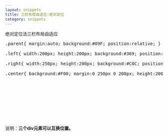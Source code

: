 ```yaml
---
layout: snippets
title: 三栏布局自适应-绝对定位
category: snippets
---
```


绝对定位法三栏布局自适应

<pre data-language="css">
.parent{ margin:auto; background:#09F; position:relative; }

.left{ width:200px; height:200px; background:#369; position:absolute; left:0; top:0; }

.right{ width:250px; height:200px; background:#C0C; position:absolute; right:0; top:0; }

.center{ background:#F00; margin:0 250px 0 200px; height:200px; }
</pre>

<pre data-language="html">
<div class="parent">
    <div class="center"></div>
    <div class="left"></div>
    <div class="right"></div>
</div>
</pre>

说明：**三个div元素可以互换位置。**